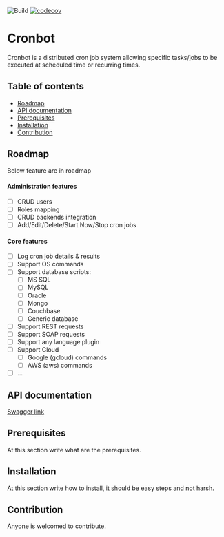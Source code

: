 ![Build](https://travis-ci.org/ahelmy/cronbot.svg?branch=master)  [![codecov](https://codecov.io/gh/ahelmy/cronbot/branch/master/graph/badge.svg)](https://codecov.io/gh/ahelmy/cronbot)
# Cronbot 

Cronbot is a distributed cron job system allowing specific tasks/jobs to be executed at scheduled time or recurring times.

## Table of contents
- [Roadmap](#roadmap)
- [API documentation](#api-documentation)
- [Prerequisites](#prerequisites)
- [Installation](#installation)
- [Contribution](#contribution)

## Roadmap
Below feature are in roadmap

#### Administration features
- [ ] CRUD users
- [ ] Roles mapping
- [ ] CRUD backends integration
- [ ] Add/Edit/Delete/Start Now/Stop cron jobs

#### Core features
- [ ] Log cron job details & results
- [ ] Support OS commands
 - [ ] Support database scripts:
	 - [ ] MS SQL
	 - [ ] MySQL
	 - [ ] Oracle
	 - [ ] Mongo
	 - [ ] Couchbase
	 - [ ] Generic database
 - [ ] Support REST requests
 - [ ] Support SOAP requests
 - [ ] Support any language plugin
 - [ ] Support Cloud
	 - [ ] Google (gcloud) commands
	 - [ ] AWS (aws) commands
 - [ ] ...

## API documentation
[Swagger link](https://app.swaggerhub.com/apis-docs/ahelmy/cronbot/1.0.0)

## Prerequisites
At this section write what are the prerequisites. 

## Installation
At this section write how to install, it should  be easy steps and not harsh.

## Contribution
Anyone is welcomed to contribute.

